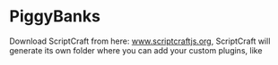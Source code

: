 # **PiggyBanks**

Download ScriptCraft from here: www.scriptcraftjs.org, ScriptCraft will generate its own folder where you can add your custom plugins, like
